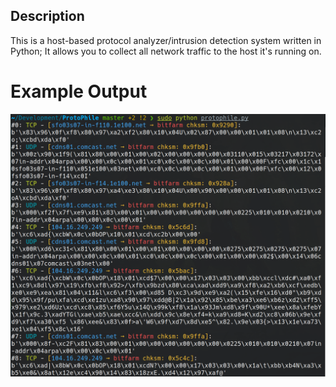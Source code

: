 ## Description
This is a host-based protocol analyzer/intrusion detection system written in Python; It allows you to collect all network traffic to the host it's running on.

# Example Output
<img src='./images/protophile_example.png'>

